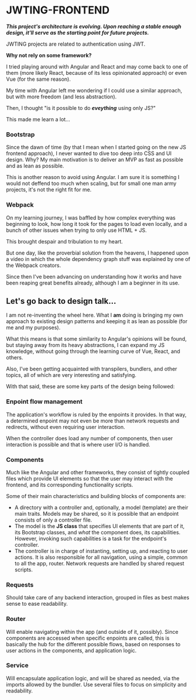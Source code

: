 <h1>JWTING-FRONTEND</h1>

<i><b>This project's architecture is evolving. Upon reaching a stable enough design, it'll serve as the starting point for future projects.</b></i>

JWTING projects are related to authentication using JWT.

<b>Why not rely on some framework?</b>

I tried playing around with Angular and React and may come back to one of them (more likely React, because of its less opinionated approach) or even Vue (for the same reason).

My time with Angular left me wondering if I could use a similar approach, but with more freedom (and less abstraction).

Then, I thought "is it possible to do <b><i>eveything</i></b> using only JS?"

This made me learn a lot...

<h3>Bootstrap</h3>

Since the dawn of time (by that I mean when I started going on the new JS frontend approach), I never wanted to dive too deep into CSS and UI design. Why? My main motivation is to deliver an MVP as fast as possible and as lean as possible.

This is another reason to avoid using Angular. I am sure it is something I would not deffend too much when scaling, but for small one man army projects, it's not the right fit for me.

<h3>Webpack</h3>

On my learning journey, I was baffled by how complex everything was beginning to look, how long it took for the pages to load even locally, and a bunch of other issues when trying to only use HTML + JS.

This brought despair and tribulation to my heart.

But one day, like the proverbial solution from the heavens, I happened upon a video in which the whole dependency graph stuff was explained by one of the Webpack creators.

Since then I've been advancing on understanding how it works and have been reaping great benefits already, although I am a beginner in its use.

<h2>Let's go back to design talk...</h2>

I am not re-inventing the wheel here. What I <b>am</b> doing is bringing my own approach to existing design patterns and keeping it as lean as possible (for me and my purposes).

What this means is that some similarity to Angular's opinions will be found, but staying away from its heavy abstractions, I can expand my JS knowledge, without going through the learning curve of Vue, React, and others.

Also, I've been getting acquainted with transpilers, bundlers, and other topics, all of which are very interesting and satisfying.

With that said, these are some key parts of the design being followed:

<h3>Enpoint flow management</h3>

The application's workflow is ruled by the enpoints it provides. In that way, a determined enpoint may not even be more than network requests and redirects, without even requiring user interaction.

When the controller does load any number of components, then user interaction is possible and that is where user I/O is handled.

<h3>Components</h3>

Much like the Angular and other frameworks, they consist of tightly coupled files which provide UI elements so that the user may interact with the frontend, and its corresponding functionality scripts.

Some of their main characteristics and building blocks of components are:

<ul>
<li>A directory with a controller and, optionally, a model (template) are their main traits. Models may be shared, so it is possible that an endpoint consists of only a controller file.</li>
<li>The model is the <b>JS class</b> that specifies UI elements that are part of it, its Bootstrap classes, and <i>what</i> the component does, its capabilities. However, invoking such capabilities is a task for the endpoint's controller.</li>
<li>The controller is in charge of instanting, setting up, and reacting to user actions. It is also responsible for all navigation, using a simple, common to all the app, router. Network requests are handled by shared request scripts.</li>
</ul>

<h3>Requests</h3>

Should take care of any backend interaction, grouped in files as best makes sense to ease readability.

<h3>Router</h3>

Will enable navigating within the app (and outside of it, possibly). Since components are accessed when specific enpoints are called, this is basically the hub for the different possible flows, based on responses to user actions in the components, and application logic.

<h3>Service</h3>

Will encapsulate application logic, and will be shared as needed, via the imports allowed by the bundler. Use several files to focus on simplicity and readability.
